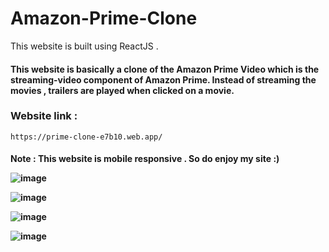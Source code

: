 # Amazon-Prime-Clone

This website is built using ReactJS .

<h4>
This website is basically a clone of the Amazon Prime Video which is the streaming-video component of Amazon Prime. 
Instead of streaming the movies , trailers are played when clicked on a movie. 
</h4>

<h3>Website link : </h3>

```https://prime-clone-e7b10.web.app/```

<h4>
  Note : This website is mobile responsive . So do enjoy my site :) <br>

![image](https://github.com/Sabarivasan-Velayutham/Amazon-Prime-Clone/assets/84288319/af65b045-1c17-45e7-813c-0b014481b423)

![image](https://github.com/Sabarivasan-Velayutham/Amazon-Prime-Clone/assets/84288319/282fa1f7-02f5-423e-a600-694cecbbde60)

![image](https://github.com/Sabarivasan-Velayutham/Amazon-Prime-Clone/assets/84288319/56ecbbb9-d5a8-4241-9c10-4fb7edb1cf6c)

![image](https://github.com/Sabarivasan-Velayutham/Amazon-Prime-Clone/assets/84288319/0fbdb39b-2811-4010-8f81-7cd412a8176f)



